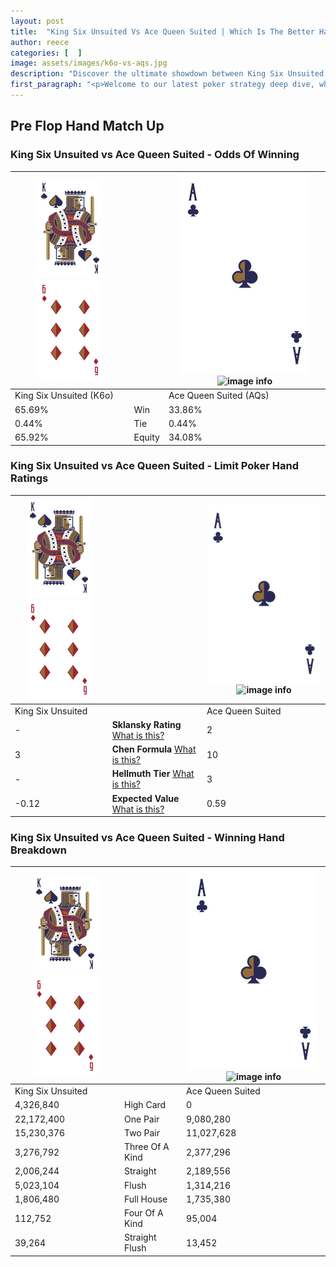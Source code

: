 ```yaml
---
layout: post
title:  "King Six Unsuited Vs Ace Queen Suited | Which Is The Better Hand In Poker? A Complete Guide"
author: reece
categories: [  ]
image: assets/images/k6o-vs-aqs.jpg
description: "Discover the ultimate showdown between King Six Unsuited and Ace Queen Suited in poker! Uncover the odds, strategies, and scenarios where one hand triumphs over the other. Get ready to up your poker game with this thrilling analysis."
first_paragraph: "<p>Welcome to our latest poker strategy deep dive, where we're pitting two distinct hands against each other in a high-stakes showdown: King Six Unsuited vs Ace Queen Suited.</p><p>In the dynamic world of poker, every decision counts, and knowing which hand holds the upper hand is key to your success at the table.</p><p>In this article, we'll dissect these two hands, explore the scenarios where one dominates the other, and equip you with the knowledge to make strategic choices that can tip the odds in your favor.</p><p>Get ready to unravel the intriguing dynamics of these poker hands and elevate your game to new heights.</p>"
---
```




[comment]: # (sp0)

## Pre Flop Hand Match Up

<div class="table hand-ratings" markdown="1"> 



### King Six Unsuited vs Ace Queen Suited - Odds Of Winning


    
| ![image info](assets/images/hand1/K.png) ![image info](assets/images/hand1/6o.png) |  | ![image info](assets/images/hand2/A.png) ![image info](assets/images/hand2/Qs.png) |
| -------- | -------- | -------- |
| King Six Unsuited (K6o) |  | Ace Queen Suited (AQs) |
| 65.69% | Win | 33.86% |
| 0.44% | Tie | 0.44% |
| 65.92% | Equity | 34.08% |




[comment]: # (sp1)



### King Six Unsuited vs Ace Queen Suited - Limit Poker Hand Ratings


    
| ![image info](assets/images/hand1/K.png) ![image info](assets/images/hand1/6o.png) |  | ![image info](assets/images/hand2/A.png) ![image info](assets/images/hand2/Qs.png) |
| -------- | -------- | -------- |
| King Six Unsuited |  | Ace Queen Suited |
| - | **Sklansky Rating** [What is this?](/sklansky-rating-explained) | 2 |
| 3 | **Chen Formula** [What is this?](/chen-formula-explained) | 10 |
| - | **Hellmuth Tier** [What is this?](/Hellmuth-tier-explained) | 3 |
| -0.12 | **Expected Value** [What is this?](/expected-value-explained) | 0.59 |




[comment]: # (sp2)



### King Six Unsuited vs Ace Queen Suited - Winning Hand Breakdown


    
| ![image info](assets/images/hand1/K.png) ![image info](assets/images/hand1/6o.png) |  | ![image info](assets/images/hand2/A.png) ![image info](assets/images/hand2/Qs.png) |
| -------- | -------- | -------- |
| King Six Unsuited |  | Ace Queen Suited |
| 4,326,840 | High Card | 0 |
| 22,172,400 | One Pair | 9,080,280 |
| 15,230,376 | Two Pair | 11,027,628 |
| 3,276,792 | Three Of A Kind | 2,377,296 |
| 2,006,244 | Straight | 2,189,556 |
| 5,023,104 | Flush | 1,314,216 |
| 1,806,480 | Full House | 1,735,380 |
| 112,752 | Four Of A Kind | 95,004 |
| 39,264 | Straight Flush | 13,452 |




[comment]: # (sp3)



</div>

[comment]: # (sp4)



[comment]: # (sp5)

